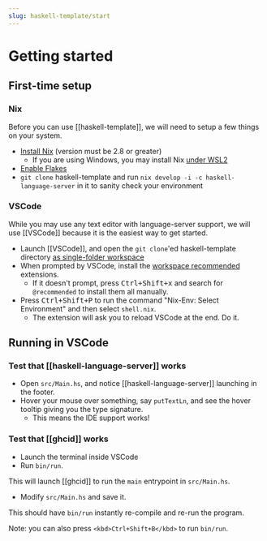 ```yaml
---
slug: haskell-template/start
---
```


# Getting started

## First-time setup

### Nix

Before you can use [[haskell-template]], we will need to setup a few things on your system.

- [Install Nix](https://nixos.org/download.html) (version must be 2.8 or greater) 
    - If you are using Windows, you may install Nix [under WSL2](https://nixos.wiki/wiki/Nix_Installation_Guide#Windows_Subsystem_for_Linux_.28WSL.29) 
- [Enable Flakes](https://nixos.wiki/wiki/Flakes)
- `git clone` haskell-template and run `nix develop -i -c haskell-language-server` in it to sanity check your environment 

### VSCode

While you may use any text editor with language-server support, we will use [[VSCode]] because it is the easiest way to get started.

- Launch [[VSCode]], and open the `git clone`'ed haskell-template directory [as single-folder workspace](https://code.visualstudio.com/docs/editor/workspaces#_singlefolder-workspaces)
- When prompted by VSCode, install the [workspace recommended](https://code.visualstudio.com/docs/editor/extension-marketplace#_workspace-recommended-extensions) extensions.
    - If it doesn't prompt, press <kbd>Ctrl+Shift+x</kbd> and search for `@recommended` to install them all manually.
- Press <kbd>Ctrl+Shift+P</kbd> to run the command "Nix-Env: Select Environment" and then select `shell.nix`. 
     - The extension will ask you to reload VSCode at the end. Do it.

## Running in VSCode

### Test that [[haskell-language-server]] works

- Open `src/Main.hs`, and notice [[haskell-language-server]] launching in the footer.
- Hover your mouse over something, say `putTextLn`, and see the hover tooltip giving you the type signature.
    - This means the IDE support works!

### Test that [[ghcid]] works

- Launch the terminal inside VSCode
- Run `bin/run`.

This will launch [[ghcid]] to run the `main` entrypoint in `src/Main.hs`. 

- Modify `src/Main.hs` and save it.

This should have `bin/run` instantly re-compile and re-run the program.

Note: you can also press `<kbd>Ctrl+Shift+B</kbd>` to run `bin/run`.